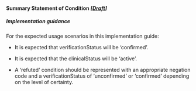 #### Summary Statement of Condition *[[Draft](http://hl7.org/fhir/stu3/valueset-publication-status.html)]*

##### Implementation guidance

For the expected usage scenarios in this implementation guide:

* It is expected that verificationStatus will be ‘confirmed’.

* It is expected that the clinicalStatus will be ‘active’.

* A ‘refuted’ condition should be represented with an appropriate negation code and a verificationStatus of ‘unconfirmed’ or ‘confirmed’ depending on the level of certainty.



